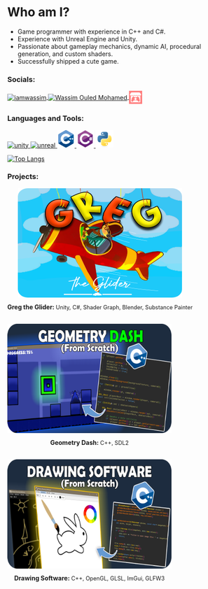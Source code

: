 # **Who am I?**

- Game programmer with experience in C++ and C#.
- Experience with Unreal Engine and Unity.
- Passionate about gameplay mechanics, dynamic AI, procedural generation, and custom shaders.
- Successfully shipped a cute game.

<h3 align="left">Socials:</h3>
<p align="left">
  <a href="https://www.youtube.com/channel/UC2QMwZIIqTGPIH0ZSqWJ1EQ" target="blank">
    <img align="center" src="https://raw.githubusercontent.com/rahuldkjain/github-profile-readme-generator/master/src/images/icons/Social/youtube.svg" alt="iamwassim" height="30" width="40" />
  </a>
  <a href="https://www.linkedin.com/in/wassim-ouled-mohamed/" target="_blank">
    <img align="center" src="https://github.com/dheereshagrwal/colored-icons/blob/master/public/logos/linkedin/linkedin.svg" alt="Wassim Ouled Mohamed" height="30" width="40" />
  </a>
  <a href="https://iamwassim.itch.io" target="_blank">
    <img align="center" src="https://github.com/itchio/itch/blob/master/src/static/images/logos/itchio-textless-pink.svg" alt="Wassim Ouled Mohamed" height="30" width="30" />
  </a>
</p>


<h3 align="left">Languages and Tools:</h3>
<p align="left"> 
  <a href="https://unity.com/" target="_blank" rel="noreferrer"> 
    <img src="https://static.wikia.nocookie.net/logopedia/images/c/ce/Unity_%28Icon%29.svg/revision/latest?cb=20210722101017" alt="unity" width="40" height="40"/> 
  </a> 
  <a href="https://unrealengine.com/" target="_blank" rel="noreferrer"> 
    <img src="https://cdn2.steamgriddb.com/logo_thumb/598fb37d8e3a1f127b3ba7700febc92e.png" alt="unreal" width="40" height="40"/> 
  </a> 
  <a href="https://www.w3schools.com/cpp/" target="_blank" rel="noreferrer"> 
    <img src="https://raw.githubusercontent.com/devicons/devicon/master/icons/cplusplus/cplusplus-original.svg" alt="cplusplus" width="40" height="40"/> 
  </a> 
  <a href="https://www.w3schools.com/cs/" target="_blank" rel="noreferrer"> 
    <img src="https://raw.githubusercontent.com/devicons/devicon/master/icons/csharp/csharp-original.svg" alt="csharp" width="40" height="40"/> 
  </a> 
  <a href="https://www.python.org" target="_blank" rel="noreferrer"> 
    <img src="https://raw.githubusercontent.com/devicons/devicon/master/icons/python/python-original.svg" alt="python" width="40" height="40"/> 
  </a> 
</p>

[![Top Langs](https://github-readme-stats.vercel.app/api/top-langs/?username=wassimcodes&layout=compact)](https://github.com/wassimcodes/github-readme-stats)

<h3 align="left">Projects:</h3>
<div style="display: flex; flex-wrap: wrap; gap: 20px; text-align: center;">
  <div>
    <a href="https://iamwassim.itch.io/greg-the-glider" target="_blank">
      <img src="https://github.com/wassimcodes/wassimcodes/blob/main/Resources/GregCover2-modified.png?raw=true" alt="Greg the Glider" width="375" height="250" />
    </a>
    <h4 style="margin: 10px 0; font-weight: bold;">
      Greg the Glider: 
      <span style="font-weight: normal; font-size: 0.9em;">Unity, C#, Shader Graph, Blender, Substance Painter</span>
    </h4>
  </div>
  <div>
    <a href="https://github.com/wassimcodes/GeometryDashSDL2" target="_blank">
      <img src="https://github.com/wassimcodes/wassimcodes/blob/main/Resources/GeometryDash111-modified.png" alt="Geometry Dash Tribute" width="375" height="250" />
    </a>
    <h4 style="margin: 10px 0; font-weight: bold;">
      Geometry Dash: 
      <span style="font-weight: normal; font-size: 0.9em;">C++, SDL2</span>
    </h4>
  </div>
  <div>
    <a href="https://github.com/wassimcodes/DrawingSoftware" target="_blank">
      <img src="https://github.com/wassimcodes/wassimcodes/blob/main/Resources/DrawingSoftware-modified.png" alt="Drawing Software" width="375" height="250" />
    </a>
    <h4 style="margin: 10px 0; font-weight: bold;">
      Drawing Software: 
      <span style="font-weight: normal; font-size: 0.9em;">C++, OpenGL, GLSL, ImGui, GLFW3</span>
    </h4>
  </div>
</div>



